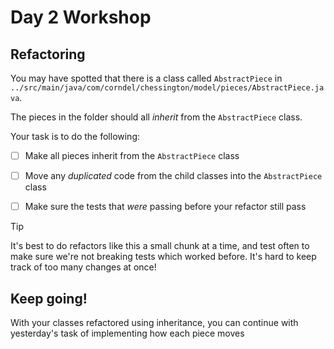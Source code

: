 
# Day 2 Workshop

## Refactoring

You may have spotted that there is a class called `AbstractPiece` in
`../src/main/java/com/corndel/chessington/model/pieces/AbstractPiece.java`.

The pieces in the folder should all _inherit_ from the `AbstractPiece` class.

Your task is to do the following:

- [ ] Make all pieces inherit from the `AbstractPiece` class

- [ ] Move any _duplicated_ code from the child classes into the `AbstractPiece`
      class

- [ ] Make sure the tests that _were_ passing before your refactor still pass

> [!TIP]
>
> It's best to do refactors like this a small chunk at a time, and test often to
> make sure we're not breaking tests which worked before. It's hard to keep
> track of too many changes at once!

## Keep going!

With your classes refactored using inheritance, you can continue with
yesterday's task of implementing how each piece moves
